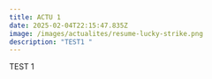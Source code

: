 ```yaml
---
title: ACTU 1
date: 2025-02-04T22:15:47.835Z
image: /images/actualites/resume-lucky-strike.png
description: "TEST1 "
---
```

TEST 1